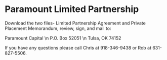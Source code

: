 # Paramount Limited Partnership
Download the two files- Limited Partnership Agreement and Private Placement Memorandum, review, sign, and mail to:

Paramount Capital \n
P.O. Box 52051 \n
Tulsa, OK 74152

If you have any questions please call Chris at 918-346-9438 or Rob at 631-827-5506.
